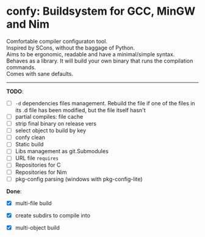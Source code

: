 # confy: Buildsystem for GCC, MinGW and Nim
Comfortable compiler configuraton tool.  
Inspired by SCons, without the baggage of Python.  
Aims to be ergonomic, readable and have a minimal/simple syntax.  
Behaves as a library. It will build your own binary that runs the compilation commands.  
Comes with sane defaults.  

---
**TODO**:
- [ ] `-d` dependencies files management. Rebuild the file if one of the files in its .d file has been modified, but the file itself hasn't
- [ ] partial compiles: file cache
- [ ] strip final binary on release vers
- [ ] select object to build by key
- [ ] confy clean
- [ ] Static build
- [ ] Libs management as git.Submodules
- [ ] URL file `requires`
- [ ] Repositories for C
- [ ] Repositories for Nim
- [ ] pkg-config parsing  (windows with pkg-config-lite)

**Done**:
- [x] multi-file build
- [x] create subdirs to compile into
- [x] multi-object build

